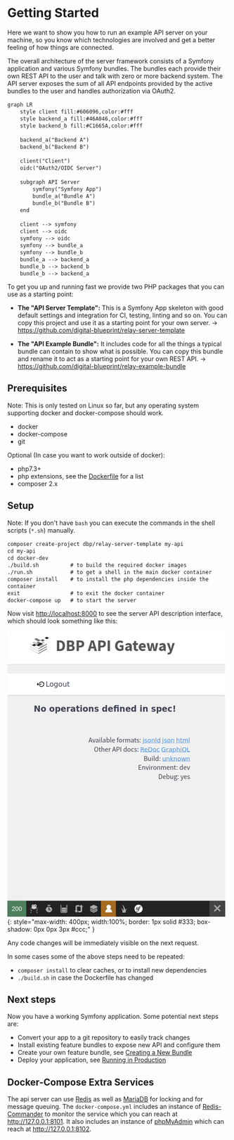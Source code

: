 # Getting Started

Here we want to show you how to run an example API server on your machine, so
you know which technologies are involved and get a better feeling of how things
are connected.

The overall architecture of the server framework consists of a Symfony
application and various Symfony bundles. The bundles each provide their own REST
API to the user and talk with zero or more backend system. The API server
exposes the sum of all API endpoints provided by the active bundles to the user
and handles authorization via OAuth2.

```mermaid
graph LR
    style client fill:#606096,color:#fff
    style backend_a fill:#46A046,color:#fff
    style backend_b fill:#C1665A,color:#fff

    backend_a("Backend A")
    backend_b("Backend B")

    client("Client")
    oidc("OAuth2/OIDC Server")

    subgraph API Server
        symfony("Symfony App")
        bundle_a("Bundle A")
        bundle_b("Bundle B")
    end

    client --> symfony
    client --> oidc
    symfony --> oidc
    symfony --> bundle_a
    symfony --> bundle_b
    bundle_a --> backend_a
    bundle_b --> backend_b
    bundle_b --> backend_a
```

To get you up and running fast we provide two PHP packages that you can use as a starting point:

* **The "API Server Template":** This is a Symfony App skeleton with good
  default settings and integration for CI, testing, linting and so on. You can
  copy this project and use it as a starting point for your own server. →
  https://github.com/digital-blueprint/relay-server-template

* **The "API Example Bundle":** It includes code for all the things a typical
  bundle can contain to show what is possible. You can copy this bundle and
  rename it to act as a starting point for your own REST API. →
  https://github.com/digital-blueprint/relay-example-bundle

## Prerequisites

Note: This is only tested on Linux so far, but any operating system supporting docker and docker-compose should work.

* docker
* docker-compose
* git

Optional (In case you want to work outside of docker):

* php7.3+
* php extensions, see the [Dockerfile](https://github.com/digital-blueprint/relay-server-template/blob/main/docker-dev/php-fpm/Dockerfile) for a list
* composer 2.x

## Setup

Note: If you don't have `bash` you can execute the commands in the shell scripts (`*.sh`) manually.

```shell
composer create-project dbp/relay-server-template my-api
cd my-api
cd docker-dev
./build.sh          # to build the required docker images
./run.sh            # to get a shell in the main docker container
composer install    # to install the php dependencies inside the container
exit                # to exit the docker container
docker-compose up   # to start the server
```

Now visit <http://localhost:8000> to see the server API description interface, which should look something like this:

![result](getting_started_result.png){: style="max-width: 400px; width:100%; border: 1px solid #333; box-shadow: 0px 0px 3px #ccc;" }

Any code changes will be immediately visible on the next request.

In some cases some of the above steps need to be repeated:

* `composer install` to clear caches, or to install new dependencies
* `./build.sh` in case the Dockerfile has changed

## Next steps

Now you have a working Symfony application. Some potential next steps are:

* Convert your app to a git repository to easily track changes
* Install existing feature bundles to expose new API and configure them
* Create your own feature bundle, see [Creating a New Bundle](./new_bundle.md)
* Deploy your application, see [Running in Production](../admin/production.md)

## Docker-Compose Extra Services

The api server can use [Redis](https://redis.io/) as well as
[MariaDB](https://mariadb.org/) for locking and for message queuing. The
`docker-compose.yml` includes an instance of
[Redis-Commander](https://joeferner.github.io/redis-commander/) to monitor the
service which you can reach at <http://127.0.0.1:8101>. It also includes an
instance of [phpMyAdmin](https://www.phpmyadmin.net/) which can reach at
<http://127.0.0.1:8102>.
